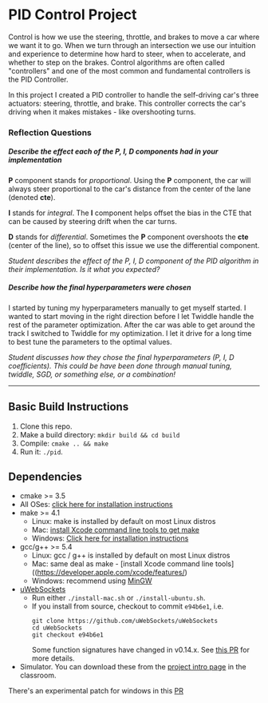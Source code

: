 # PID Control Project

Control is how we use the steering, throttle, and brakes to move a car where we want it to go. When we turn through an intersection we use our intuition and experience to determine how hard to steer, when to accelerate, and whether to step on the brakes. Control algorithms are often called "controllers" and one of the most common and fundamental controllers is the PID Controller.

In this project I created a PID controller to handle the self-driving car's three actuators: steering, throttle, and brake. This controller corrects the car's driving when it makes mistakes - like overshooting turns.

### Reflection Questions

##### Describe the effect each of the P, I, D components had in your implementation

**P** component stands for *proportional*. Using the **P** component, the car will always steer proportional to the car's distance from the center of the lane (denoted **cte**).

**I** stands for *integral*. The **I** component helps offset the bias in the CTE that can be caused by steering drift when the car turns.

**D** stands for *differential*. Sometimes the **P** component overshoots the **cte** (center of the line), so to offset this issue we use the differential component.

*Student describes the effect of the P, I, D component of the PID algorithm in their implementation. Is it what you expected?*

##### Describe how the final hyperparameters were chosen

I started by tuning my hyperparameters manually to get myself started. I wanted to start moving in the right direction before I let Twiddle handle the rest of the parameter optimization. After the car was able to get around the track I switched to Twiddle for my optimization. I let it drive for a long time to best tune the parameters to the optimal values.

*Student discusses how they chose the final hyperparameters (P, I, D coefficients). This could be have been done through manual tuning, twiddle, SGD, or something else, or a combination!*

---

## Basic Build Instructions

1. Clone this repo.
2. Make a build directory: `mkdir build && cd build`
3. Compile: `cmake .. && make`
4. Run it: `./pid`. 

## Dependencies

* cmake >= 3.5
 * All OSes: [click here for installation instructions](https://cmake.org/install/)
* make >= 4.1
  * Linux: make is installed by default on most Linux distros
  * Mac: [install Xcode command line tools to get make](https://developer.apple.com/xcode/features/)
  * Windows: [Click here for installation instructions](http://gnuwin32.sourceforge.net/packages/make.htm)
* gcc/g++ >= 5.4
  * Linux: gcc / g++ is installed by default on most Linux distros
  * Mac: same deal as make - [install Xcode command line tools]((https://developer.apple.com/xcode/features/)
  * Windows: recommend using [MinGW](http://www.mingw.org/)
* [uWebSockets](https://github.com/uWebSockets/uWebSockets)
  * Run either `./install-mac.sh` or `./install-ubuntu.sh`.
  * If you install from source, checkout to commit `e94b6e1`, i.e.
    ```
    git clone https://github.com/uWebSockets/uWebSockets 
    cd uWebSockets
    git checkout e94b6e1
    ```
    Some function signatures have changed in v0.14.x. See [this PR](https://github.com/udacity/CarND-MPC-Project/pull/3) for more details.
* Simulator. You can download these from the [project intro page](https://github.com/udacity/self-driving-car-sim/releases) in the classroom.

There's an experimental patch for windows in this [PR](https://github.com/udacity/CarND-PID-Control-Project/pull/3)
